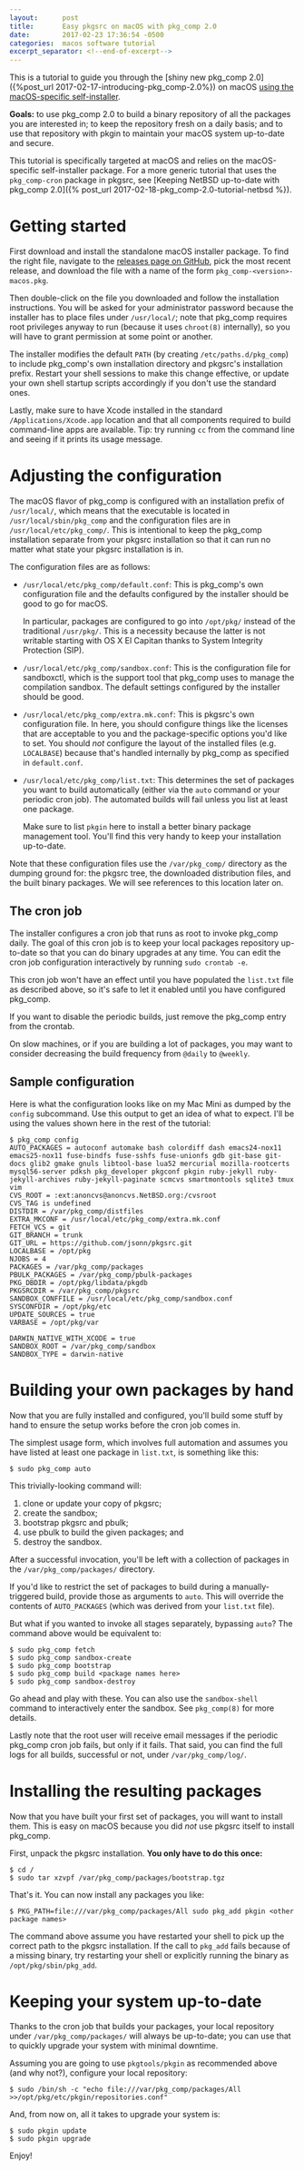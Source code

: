 ```yaml
---
layout:      post
title:       Easy pkgsrc on macOS with pkg_comp 2.0
date:        2017-02-23 17:36:54 -0500
categories:  macos software tutorial
excerpt_separator: <!--end-of-excerpt-->
---
```


This is a tutorial to guide you through the [shiny new pkg_comp 2.0]({%post_url 2017-02-17-introducing-pkg_comp-2.0%}) on macOS [using the macOS-specific self-installer](https://github.com/jmmv/pkg_comp/blob/master/INSTALL.md#using-the-macos-installer).

**Goals:** to use pkg_comp 2.0 to build a binary repository of all the packages you are interested in; to keep the repository fresh on a daily basis; and to use that repository with pkgin to maintain your macOS system up-to-date and secure.

<!--end-of-excerpt-->

This tutorial is specifically targeted at macOS and relies on the macOS-specific self-installer package.  For a more generic tutorial that uses the `pkg_comp-cron` package in pkgsrc, see [Keeping NetBSD up-to-date with pkg_comp 2.0]({% post_url 2017-02-18-pkg_comp-2.0-tutorial-netbsd %}).

# Getting started

First download and install the standalone macOS installer package.  To find the right file, navigate to the [releases page on GitHub](https://github.com/jmmv/pkg_comp/releases), pick the most recent release, and download the file with a name of the form `pkg_comp-<version>-macos.pkg`.

Then double-click on the file you downloaded and follow the installation instructions.  You will be asked for your administrator password because the installer has to place files under `/usr/local/`; note that pkg_comp requires root privileges anyway to run (because it uses `chroot(8)` internally), so you will have to grant permission at some point or another.

The installer modifies the default `PATH` (by creating `/etc/paths.d/pkg_comp`) to include pkg_comp's own installation directory and pkgsrc's installation prefix.  Restart your shell sessions to make this change effective, or update your own shell startup scripts accordingly if you don't use the standard ones.

Lastly, make sure to have Xcode installed in the standard `/Applications/Xcode.app` location and that all components required to build command-line apps are available.  Tip: try running `cc` from the command line and seeing if it prints its usage message.

# Adjusting the configuration

The macOS flavor of pkg_comp is configured with an installation prefix of `/usr/local/`, which means that the executable is located in `/usr/local/sbin/pkg_comp` and the configuration files are in `/usr/local/etc/pkg_comp/`.  This is intentional to keep the pkg_comp installation separate from your pkgsrc installation so that it can run no matter what state your pkgsrc installation is in.

The configuration files are as follows:

*    `/usr/local/etc/pkg_comp/default.conf`: This is pkg_comp's own configuration file and the defaults configured by the installer should be good to go for macOS.

     In particular, packages are configured to go into `/opt/pkg/` instead of the traditional `/usr/pkg/`.  This is a necessity because the latter is not writable starting with OS X El Capitan thanks to System Integrity Protection (SIP).

*    `/usr/local/etc/pkg_comp/sandbox.conf`: This is the configuration file for sandboxctl, which is the support tool that pkg_comp uses to manage the compilation sandbox.  The default settings configured by the installer should be good.

*    `/usr/local/etc/pkg_comp/extra.mk.conf`: This is pkgsrc's own configuration file.  In here, you should configure things like the licenses that are acceptable to you and the package-specific options you'd like to set.  You should *not* configure the layout of the installed files (e.g. `LOCALBASE`) because that's handled internally by pkg_comp as specified in `default.conf`.

*    `/usr/local/etc/pkg_comp/list.txt`: This determines the set of packages you want to build automatically (either via the `auto` command or your periodic cron job).  The automated builds will fail unless you list at least one package.

     Make sure to list `pkgin` here to install a better binary package management tool.  You'll find this very handy to keep your installation up-to-date.

Note that these configuration files use the `/var/pkg_comp/` directory as the dumping ground for: the pkgsrc tree, the downloaded distribution files, and the built binary packages.  We will see references to this location later on.

## The cron job

The installer configures a cron job that runs as root to invoke pkg_comp daily.  The goal of this cron job is to keep your local packages repository up-to-date so that you can do binary upgrades at any time.  You can edit the cron job configuration interactively by running `sudo crontab -e`.

This cron job won't have an effect until you have populated the `list.txt` file as described above, so it's safe to let it enabled until you have configured pkg_comp.

If you want to disable the periodic builds, just remove the pkg_comp entry from the crontab.

On slow machines, or if you are building a lot of packages, you may want to consider decreasing the build frequency from `@daily` to `@weekly`.

## Sample configuration

Here is what the configuration looks like on my Mac Mini as dumped by the `config` subcommand.  Use this output to get an idea of what to expect.  I'll be using the values shown here in the rest of the tutorial:

```
$ pkg_comp config
AUTO_PACKAGES = autoconf automake bash colordiff dash emacs24-nox11 emacs25-nox11 fuse-bindfs fuse-sshfs fuse-unionfs gdb git-base git-docs glib2 gmake gnuls libtool-base lua52 mercurial mozilla-rootcerts mysql56-server pdksh pkg_developer pkgconf pkgin ruby-jekyll ruby-jekyll-archives ruby-jekyll-paginate scmcvs smartmontools sqlite3 tmux vim
CVS_ROOT = :ext:anoncvs@anoncvs.NetBSD.org:/cvsroot
CVS_TAG is undefined
DISTDIR = /var/pkg_comp/distfiles
EXTRA_MKCONF = /usr/local/etc/pkg_comp/extra.mk.conf
FETCH_VCS = git
GIT_BRANCH = trunk
GIT_URL = https://github.com/jsonn/pkgsrc.git
LOCALBASE = /opt/pkg
NJOBS = 4
PACKAGES = /var/pkg_comp/packages
PBULK_PACKAGES = /var/pkg_comp/pbulk-packages
PKG_DBDIR = /opt/pkg/libdata/pkgdb
PKGSRCDIR = /var/pkg_comp/pkgsrc
SANDBOX_CONFFILE = /usr/local/etc/pkg_comp/sandbox.conf
SYSCONFDIR = /opt/pkg/etc
UPDATE_SOURCES = true
VARBASE = /opt/pkg/var

DARWIN_NATIVE_WITH_XCODE = true
SANDBOX_ROOT = /var/pkg_comp/sandbox
SANDBOX_TYPE = darwin-native
```

# Building your own packages by hand

Now that you are fully installed and configured, you'll build some stuff by hand to ensure the setup works before the cron job comes in.

The simplest usage form, which involves full automation and assumes you have listed at least one package in `list.txt`, is something like this:

    $ sudo pkg_comp auto

This trivially-looking command will:

1.  clone or update your copy of pkgsrc;
1.  create the sandbox;
1.  bootstrap pkgsrc and pbulk;
1.  use pbulk to build the given packages; and
1.  destroy the sandbox.

After a successful invocation, you'll be left with a collection of packages in the `/var/pkg_comp/packages/` directory.

If you'd like to restrict the set of packages to build during a manually-triggered build, provide those as arguments to `auto`.  This will override the contents of `AUTO_PACKAGES` (which was derived from your `list.txt` file).

But what if you wanted to invoke all stages separately, bypassing `auto`?  The command above would be equivalent to:

    $ sudo pkg_comp fetch
    $ sudo pkg_comp sandbox-create
    $ sudo pkg_comp bootstrap
    $ sudo pkg_comp build <package names here>
    $ sudo pkg_comp sandbox-destroy

Go ahead and play with these.  You can also use the `sandbox-shell` command to interactively enter the sandbox.  See `pkg_comp(8)` for more details.

Lastly note that the root user will receive email messages if the periodic pkg_comp cron job fails, but only if it fails.  That said, you can find the full logs for all builds, successful or not, under `/var/pkg_comp/log/`.

# Installing the resulting packages

Now that you have built your first set of packages, you will want to install them.  This is easy on macOS because you did *not* use pkgsrc itself to install pkg_comp.

First, unpack the pkgsrc installation.  **You only have to do this once:**

    $ cd /
    $ sudo tar xzvpf /var/pkg_comp/packages/bootstrap.tgz

That's it.  You can now install any packages you like:

    $ PKG_PATH=file:///var/pkg_comp/packages/All sudo pkg_add pkgin <other package names>

The command above assume you have restarted your shell to pick up the correct path to the pkgsrc installation.  If the call to `pkg_add` fails because of a missing binary, try restarting your shell or explicitly running the binary as `/opt/pkg/sbin/pkg_add`.

# Keeping your system up-to-date

Thanks to the cron job that builds your packages, your local repository under `/var/pkg_comp/packages/` will always be up-to-date; you can use that to quickly upgrade your system with minimal downtime.

Assuming you are going to use `pkgtools/pkgin` as recommended above (and why not?), configure your local repository:

    $ sudo /bin/sh -c "echo file:///var/pkg_comp/packages/All >>/opt/pkg/etc/pkgin/repositories.conf"

And, from now on, all it takes to upgrade your system is:

    $ sudo pkgin update
    $ sudo pkgin upgrade

Enjoy!
